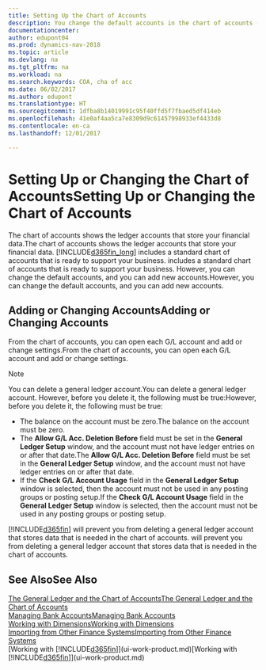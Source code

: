 ```yaml
---
title: Setting Up the Chart of Accounts
description: You change the default accounts in the chart of accounts (COA), and you can add new accounts.
documentationcenter: 
author: edupont04
ms.prod: dynamics-nav-2018
ms.topic: article
ms.devlang: na
ms.tgt_pltfrm: na
ms.workload: na
ms.search.keywords: COA, cha of acc
ms.date: 06/02/2017
ms.author: edupont
ms.translationtype: HT
ms.sourcegitcommit: 1dfba8b14019991c95f40ffd5f7fbaed5df414eb
ms.openlocfilehash: 41e0af4aa5ca7e8309d9c61457998933ef4433d8
ms.contentlocale: en-ca
ms.lasthandoff: 12/01/2017

---
```

# <a name="setting-up-or-changing-the-chart-of-accounts"></a><span data-ttu-id="5df24-103">Setting Up or Changing the Chart of Accounts</span><span class="sxs-lookup"><span data-stu-id="5df24-103">Setting Up or Changing the Chart of Accounts</span></span>
<span data-ttu-id="5df24-104">The chart of accounts shows the ledger accounts that store your financial data.</span><span class="sxs-lookup"><span data-stu-id="5df24-104">The chart of accounts shows the ledger accounts that store your financial data.</span></span> [!INCLUDE[d365fin_long](includes/d365fin_long_md.md)]<span data-ttu-id="5df24-105"> includes a standard chart of accounts that is ready to support your business.</span><span class="sxs-lookup"><span data-stu-id="5df24-105"> includes a standard chart of accounts that is ready to support your business.</span></span>
<span data-ttu-id="5df24-106">However, you can change the default accounts, and you can add new accounts.</span><span class="sxs-lookup"><span data-stu-id="5df24-106">However, you can change the default accounts, and you can add new accounts.</span></span>  

## <a name="adding-or-changing-accounts"></a><span data-ttu-id="5df24-107">Adding or Changing Accounts</span><span class="sxs-lookup"><span data-stu-id="5df24-107">Adding or Changing Accounts</span></span>
<span data-ttu-id="5df24-108">From the chart of accounts, you can open each G/L account and add or change settings.</span><span class="sxs-lookup"><span data-stu-id="5df24-108">From the chart of accounts, you can open each G/L account and add or change settings.</span></span>

> [!NOTE]  
>   <span data-ttu-id="5df24-109">You can delete a general ledger account.</span><span class="sxs-lookup"><span data-stu-id="5df24-109">You can delete a general ledger account.</span></span> <span data-ttu-id="5df24-110">However, before you delete it, the following must be true:</span><span class="sxs-lookup"><span data-stu-id="5df24-110">However, before you delete it, the following must be true:</span></span>  

* <span data-ttu-id="5df24-111">The balance on the account must be zero.</span><span class="sxs-lookup"><span data-stu-id="5df24-111">The balance on the account must be zero.</span></span>  
* <span data-ttu-id="5df24-112">The **Allow G/L Acc. Deletion Before** field must be set in the **General Ledger Setup** window, and the account must not have ledger entries on or after that date.</span><span class="sxs-lookup"><span data-stu-id="5df24-112">The **Allow G/L Acc. Deletion Before** field must be set in the **General Ledger Setup** window, and the account must not have ledger entries on or after that date.</span></span>  
* <span data-ttu-id="5df24-113">If the **Check G/L Account Usage** field in the **General Ledger Setup** window is selected, then the account must not be used in any posting groups or posting setup.</span><span class="sxs-lookup"><span data-stu-id="5df24-113">If the **Check G/L Account Usage** field in the **General Ledger Setup** window is selected, then the account must not be used in any posting groups or posting setup.</span></span>  

[!INCLUDE[d365fin](includes/d365fin_md.md)]<span data-ttu-id="5df24-114"> will prevent you from deleting a general ledger account that stores data that is needed in the chart of accounts.</span><span class="sxs-lookup"><span data-stu-id="5df24-114"> will prevent you from deleting a general ledger account that stores data that is needed in the chart of accounts.</span></span>  

## <a name="see-also"></a><span data-ttu-id="5df24-115">See Also</span><span class="sxs-lookup"><span data-stu-id="5df24-115">See Also</span></span>
[<span data-ttu-id="5df24-116">The General Ledger and the Chart of Accounts</span><span class="sxs-lookup"><span data-stu-id="5df24-116">The General Ledger and the Chart of Accounts</span></span>](finance-general-ledger.md)  
[<span data-ttu-id="5df24-117">Managing Bank Accounts</span><span class="sxs-lookup"><span data-stu-id="5df24-117">Managing Bank Accounts</span></span>](bank-manage-bank-accounts.md)  
[<span data-ttu-id="5df24-118">Working with Dimensions</span><span class="sxs-lookup"><span data-stu-id="5df24-118">Working with Dimensions</span></span>](finance-dimensions.md)  
[<span data-ttu-id="5df24-119">Importing from Other Finance Systems</span><span class="sxs-lookup"><span data-stu-id="5df24-119">Importing from Other Finance Systems</span></span>](upload-data.md)  
<span data-ttu-id="5df24-120">[Working with [!INCLUDE[d365fin](includes/d365fin_md.md)]](ui-work-product.md)</span><span class="sxs-lookup"><span data-stu-id="5df24-120">[Working with [!INCLUDE[d365fin](includes/d365fin_md.md)]](ui-work-product.md)</span></span>  

## 

